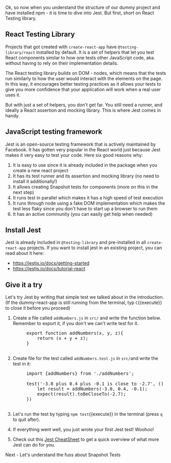 Ok, so now when you understand the structure of our dummy project and have installed npm - it is time to dive into Jest. But first, short on React Testing library.
 
## React Testing Library

Projects that got created with `create-react-app` have `@testing-library/react` installed by default. It is a set of helpers that let you test React components similar to how one tests other JavaScript code, aka. without having to rely on their implementation details.

The React testing library builds on DOM - nodes, which means that the tests run similarly to how the user would interact with the elements on the page. In this way, it encourages better testing practices as it allows your tests to give you more confidence that your application will work when a real user uses it.

But with just a set of helpers, you don't get far. You still need a runner, and ideally a React assertion and mocking library. This is where Jest comes in handy.

## JavaScript testing framework

Jest is an open-source testing framework that is actively maintained by Facebook. It has gotten very popular in the React world just because Jest makes it very easy to test your code. Here six good reasons why:

1. It is easy to use since it is already included in the package when you create a new react project
2. It has its test runner and its assertion and mocking library (no need to install it additionally!)
3. It allows creating Snapshot tests for components (more on this in the next step)
4. It runs test in parallel which makes it has a high speed of test execution
5. It runs through node using a fake DOM implementation which makes the test less flaky since you don't have to start up a browser to run them
6. It has an active community (you can easily get help when needed)
 
## Install Jest

Jest is already included in `@testing-library` and pre-installed in all `create-react-app` projects. If you want to install jest in an existing project, you can read about it here:

* https://jestjs.io/docs/getting-started
* https://jestjs.io/docs/tutorial-react

## Give it a try

Let's try Jest by writing that simple test we talked about in the introduction. (If the dummy-react-app is still running from the terminal, typ `C`{{execute}} to close it before you proceed)
 
1. Create a file called `addNumbers.js` in `src/` and write the function below. Remember to export it, if you don't we can't write test for it. 

    <pre class="file" data-filename="/root/kataUser/dummy-react-app/src/addNumbers.js" data-target="replace">
        export function addNumbers(x, y, z){
            return (x + y + z);
        }
    </pre>

2. Create file for the test called `addNumbers.test.js` in `src/`and write the test in it:

    <pre class="file" data-filename= "/root/kataUser/dummy-react-app/src/addNumbers.test.js" data-target="replace">
        import {addNumbers} from './addNumbers';

        test('-3.0 plus 0.4 plus -0.1 is close to -2.7', () => {
            let result = addNumbers(-3.0, 0.4, -0.1);
            expect(result).toBeCloseTo(-2.7);
        })
    </pre>

3. Let's run the test by typing `npm test`{{execute}} in the terminal (press `q` to quit after).
4. If everything went well, you just wrote your first Jest test! Woohoo!
5. Check out this [Jest CheatSheet](https://devhints.io/jest) to get a quick overview of what more Jest can do for you.

Next - Let's understand the fuss about Snapshot Tests

